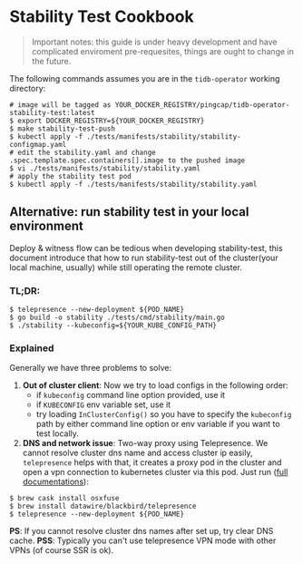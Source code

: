 # Stability Test Cookbook

> Important notes: this guide is under heavy development and have complicated enviroment pre-requesites, things are ought to change in the future.

The following commands assumes you are in the `tidb-operator` working directory:
```shell
# image will be tagged as YOUR_DOCKER_REGISTRY/pingcap/tidb-operator-stability-test:latest
$ export DOCKER_REGISTRY=${YOUR_DOCKER_REGISTRY} 
$ make stability-test-push
$ kubectl apply -f ./tests/manifests/stability/stability-configmap.yaml
# edit the stability.yaml and change .spec.template.spec.containers[].image to the pushed image
$ vi ./tests/manifests/stability/stability.yaml
# apply the stability test pod
$ kubectl apply -f ./tests/manifests/stability/stability.yaml
```

## Alternative: run stability test in your local environment

Deploy & witness flow can be tedious when developing stability-test, this document introduce that how to run stability-test out of the cluster(your local machine, usually) while still operating the remote cluster.

### TL;DR: 
```shell
$ telepresence --new-deployment ${POD_NAME}
$ go build -o stability ./tests/cmd/stability/main.go
$ ./stability --kubeconfig=${YOUR_KUBE_CONFIG_PATH}
```

### Explained

Generally we have three problems to solve: 

1. **Out of cluster client**: Now we try to load configs in the following order:
    * if `kubeconfig` command line option provided, use it
    * if `KUBECONFIG` env variable set, use it
    * try loading `InClusterConfig()`
so you have to specify the `kubeconfig` path by either command line option or  env variable if you want to test locally.
2. **DNS and network issue**: Two-way proxy using Telepresence. We cannot resolve cluster dns name and access cluster ip easily, `telepresence` helps with that, it creates a proxy pod in the cluster and open a vpn connection to kubernetes cluster via this pod. Just run ([full documentations](https://www.telepresence.io/reference/install)):
```shell
$ brew cask install osxfuse
$ brew install datawire/blackbird/telepresence
$ telepresence --new-deployment ${POD_NAME}
``` 
**PS**: If you cannot resolve cluster dns names after set up, try clear DNS cache.
**PSS**: Typically you can't use telepresence VPN mode with other VPNs (of course SSR is ok).
